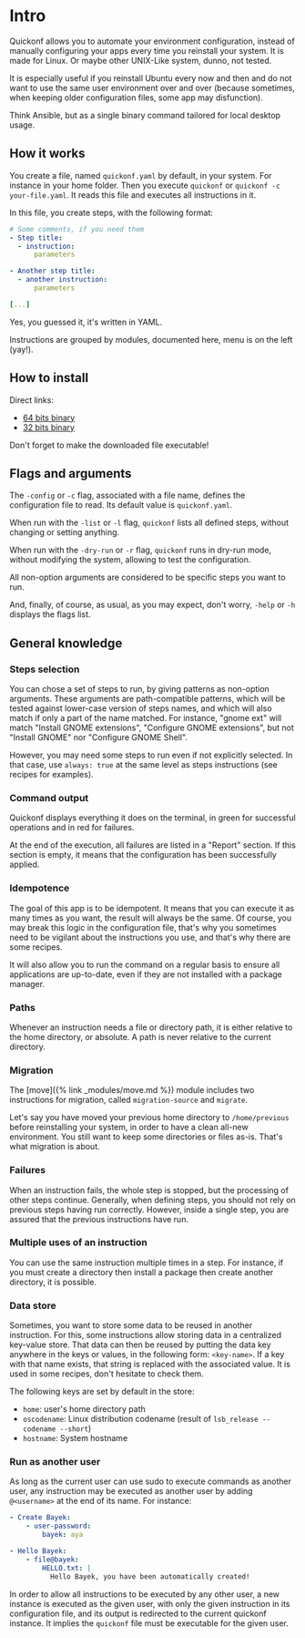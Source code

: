 # Intro

Quickonf allows you to automate your environment configuration, instead of manually configuring your apps every time you reinstall your system. It is made for Linux. Or maybe other UNIX-Like system, dunno, not tested.

It is especially useful if you reinstall Ubuntu every now and then and do not want to use the same user environment over and over (because sometimes, when keeping older configuration files, some app may disfunction).

Think Ansible, but as a single binary command tailored for local desktop usage.

## How it works

You create a file, named `quickonf.yaml` by default, in your system. For instance in your home folder. Then you execute `quickonf` or `quickonf -c your-file.yaml`. It reads this file and executes all instructions in it.

In this file, you create steps, with the following format:

```yaml
# Some comments, if you need them
- Step title:
  - instruction:
      parameters

- Another step title:
  - another instruction:
      parameters

[...]
```

Yes, you guessed it, it's written in YAML.

Instructions are grouped by modules, documented here, menu is on the left (yay!).

## How to install

Direct links:

- [64 bits binary](https://github.com/tiramiseb/quickonf/releases/latest/download/quickonf)
- [32 bits binary](https://github.com/tiramiseb/quickonf/releases/latest/download/quickonf-32)

Don't forget to make the downloaded file executable!

## Flags and arguments

The `-config` or `-c` flag, associated with a file name, defines the configuration file to read. Its default value is `quickonf.yaml`.

When run with the `-list` or `-l` flag, `quickonf` lists all defined steps, without changing or setting anything.

When run with the `-dry-run` or `-r` flag, `quickonf` runs in dry-run mode, without modifying the system, allowing to test the configuration.

All non-option arguments are considered to be specific steps you want to run.

And, finally, of course, as usual, as you may expect, don't worry, `-help` or `-h` displays the flags list.

## General knowledge

### Steps selection

You can chose a set of steps to run, by giving patterns as non-option arguments. These arguments are path-compatible patterns, which will be tested against lower-case version of steps names, and which will also match if only a part of the name matched. For instance, "gnome ext" will match "Install GNOME extensions", "Configure GNOME extensions", but not "Install GNOME" nor "Configure GNOME Shell".

However, you may need some steps to run even if not explicitly selected. In that case, use `always: true` at the same level as steps instructions (see recipes for examples).

### Command output

Quickonf displays everything it does on the terminal, in green for successful operations and in red for failures.

At the end of the execution, all failures are listed in a "Report" section. If this section is empty, it means that the configuration has been successfully applied.

### Idempotence

The goal of this app is to be idempotent. It means that you can execute it as many times as you want, the result will always be the same. Of course, you may break this logic in the configuration file, that's why you sometimes need to be vigilant about the instructions you use, and that's why there are some recipes.

It will also allow you to run the command on a regular basis to ensure all applications are up-to-date, even if they are not installed with a package manager.

### Paths

Whenever an instruction needs a file or directory path, it is either relative to the home directory, or absolute. A path is never relative to the current directory.

### Migration

The [move]({% link _modules/move.md %}) module includes two instructions for migration, called `migration-source` and `migrate`.

Let's say you have moved your previous home directory to `/home/previous` before reinstalling your system, in order to have a clean all-new environment. You still want to keep some directories or files as-is. That's what migration is about.

### Failures

When an instruction fails, the whole step is stopped, but the processing of other steps continue. Generally, when defining steps, you should not rely on previous steps having run correctly. However, inside a single step, you are assured that the previous instructions have run.

### Multiple uses of an instruction

You can use the same instruction multiple times in a step. For instance, if you must create a directory then install a package then create another directory, it is possible.

### Data store

Sometimes, you want to store some data to be reused in another instruction. For this, some instructions allow storing data in a centralized key-value store. That data can then be reused by putting the data key anywhere in the keys or values, in the following form: `<key-name>`. If a key with that name exists, that string is replaced with the associated value. It is used in some recipes, don't hesitate to check them.

The following keys are set by default in the store:

- `home`: user's home directory path
- `oscodename`: Linux distribution codename (result of `lsb_release --codename --short`)
- `hostname`: System hostname

### Run as another user

As long as the current user can use sudo to execute commands as another user, any instruction may be executed as another user by adding `@<username>` at the end of its name. For instance:

```yaml
- Create Bayek:
    - user-password:
        bayek: aya

- Hello Bayek:
    - file@bayek:
        HELLO.txt: |
          Hello Bayek, you have been automatically created!
```

In order to allow all instructions to be executed by any other user, a new instance is executed as the given user, with only the given instruction in its configuration file, and its output is redirected to the current quickonf instance. It implies the `quickonf` file must be executable for the given user.
